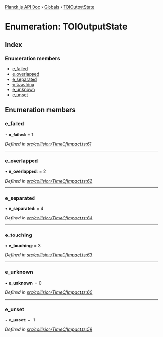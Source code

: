 [Planck.js API Doc](../README.md) › [Globals](../globals.md) › [TOIOutputState](toioutputstate.md)

# Enumeration: TOIOutputState

## Index

### Enumeration members

* [e_failed](toioutputstate.md#e_failed)
* [e_overlapped](toioutputstate.md#e_overlapped)
* [e_separated](toioutputstate.md#e_separated)
* [e_touching](toioutputstate.md#e_touching)
* [e_unknown](toioutputstate.md#e_unknown)
* [e_unset](toioutputstate.md#e_unset)

## Enumeration members

###  e_failed

• **e_failed**: = 1

*Defined in [src/collision/TimeOfImpact.ts:61](https://github.com/shakiba/planck.js/blob/6ab76c7/src/collision/TimeOfImpact.ts#L61)*

___

###  e_overlapped

• **e_overlapped**: = 2

*Defined in [src/collision/TimeOfImpact.ts:62](https://github.com/shakiba/planck.js/blob/6ab76c7/src/collision/TimeOfImpact.ts#L62)*

___

###  e_separated

• **e_separated**: = 4

*Defined in [src/collision/TimeOfImpact.ts:64](https://github.com/shakiba/planck.js/blob/6ab76c7/src/collision/TimeOfImpact.ts#L64)*

___

###  e_touching

• **e_touching**: = 3

*Defined in [src/collision/TimeOfImpact.ts:63](https://github.com/shakiba/planck.js/blob/6ab76c7/src/collision/TimeOfImpact.ts#L63)*

___

###  e_unknown

• **e_unknown**: = 0

*Defined in [src/collision/TimeOfImpact.ts:60](https://github.com/shakiba/planck.js/blob/6ab76c7/src/collision/TimeOfImpact.ts#L60)*

___

###  e_unset

• **e_unset**: = -1

*Defined in [src/collision/TimeOfImpact.ts:59](https://github.com/shakiba/planck.js/blob/6ab76c7/src/collision/TimeOfImpact.ts#L59)*

